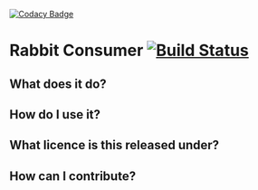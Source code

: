 [![Codacy Badge](https://api.codacy.com/project/badge/Grade/ba7973a539c94e36bbd39e8f88f3573d)](https://www.codacy.com/app/rodoherty1/RabbitConsumer?utm_source=github.com&utm_medium=referral&utm_content=PaddyPowerBetfair/RabbitConsumer&utm_campaign=badger)
# Rabbit Consumer [![Build Status](https://travis-ci.org/PaddyPowerBetfair/RabbitConsumer.svg?branch=master)](https://travis-ci.org/PaddyPowerBetfair/RabbitConsumer)

## What does it do?

## How do I use it?

## What licence is this released under?

## How can I contribute?
